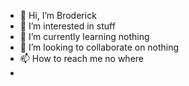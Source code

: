 - 👋 Hi, I’m Broderick
- 👀 I’m interested in stuff
- 🌱 I’m currently learning nothing
- 💞️ I’m looking to collaborate on nothing
- 📫 How to reach me no where
- 

<!---
jadepilot13/jadepilot13 is a ✨ special ✨ repository because its `README.md` (this file) appears on your GitHub profile.
You can click the Preview link to take a look at your changes.
--->
